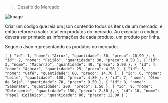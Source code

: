 
> Desafio do Mercado 

![Image](https://github.com/user-attachments/assets/ba024e9c-1395-4dfa-a2f7-b1526d545644)

Criar um código que leia um json contendo todos os itens de um mercado, e então retorne o valor total em produtos do mercado. 
Ao executar o código devera ser printado as informações de cada produto, um produto por linha. 

Segue o Json representando os produtos do mercado:

`[
    {
        "id": 1,
        "nome": "Arroz",
        "quantidade": 50,
        "preco": 20.99
    },
    {
        "id": 2,
        "nome": "Feijão",
        "quantidade": 30,
        "preco": 8.50
    },
    {
        "id": 3,
        "nome": "Macarrão",
        "quantidade": 40,
        "preco": 5.90
    },
    {
        "id": 4,
        "nome": "Açúcar",
        "quantidade": 25,
        "preco": 4.20
    },
    {
        "id": 5,
        "nome": "Café",
        "quantidade": 60,
        "preco": 14.70
    },
    {
        "id": 6,
        "nome": "Leite",
        "quantidade": 100,
        "preco": 4.80
    },
    {
        "id": 7,
        "nome": "Óleo de Soja",
        "quantidade": 70,
        "preco": 9.50
    },
    {
        "id": 8,
        "nome": "Sabonete",
        "quantidade": 200,
        "preco": 1.50
    },
    {
        "id": 9,
        "nome": "Detergente",
        "quantidade": 150,
        "preco": 2.30
    },
    {
        "id": 10,
        "nome": "Papel Higiênico",
        "quantidade": 80,
        "preco": 12.00
    }
]
`
